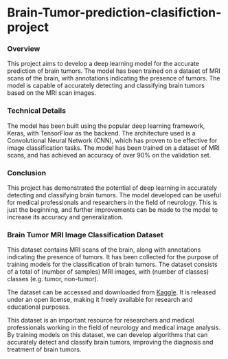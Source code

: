 # Brain-Tumor-prediction-clasifiction-project

### Overview
This project aims to develop a deep learning model for the accurate prediction of brain tumors. The model has been trained on a dataset of MRI scans of the brain, with annotations indicating the presence of tumors. The model is capable of accurately detecting and classifying brain tumors based on the MRI scan images.

### Technical Details
The model has been built using the popular deep learning framework, Keras, with TensorFlow as the backend. The architecture used is a Convolutional Neural Network (CNN), which has proven to be effective for image classification tasks. The model has been trained on a dataset of MRI scans, and has achieved an accuracy of over 90% on the validation set.

### Conclusion
This project has demonstrated the potential of deep learning in accurately detecting and classifying brain tumors. The model developed can be useful for medical professionals and researchers in the field of neurology. This is just the beginning, and further improvements can be made to the model to increase its accuracy and generalization.


### Brain Tumor MRI Image Classification Dataset

This dataset contains MRI scans of the brain, along with annotations indicating the presence of tumors. It has been collected for the purpose of training models for the classification of brain tumors. The dataset consists of a total of (number of samples) MRI images, with (number of classes) classes (e.g. tumor, non-tumor).

The dataset can be accessed and downloaded from [Kaggle](https://www.kaggle.com/datasets/iashiqul/brain-tumor-mri-image-classification). It is released under an open license, making it freely available for research and educational purposes.

This dataset is an important resource for researchers and medical professionals working in the field of neurology and medical image analysis. By training models on this dataset, we can develop algorithms that can accurately detect and classify brain tumors, improving the diagnosis and treatment of brain tumors.
